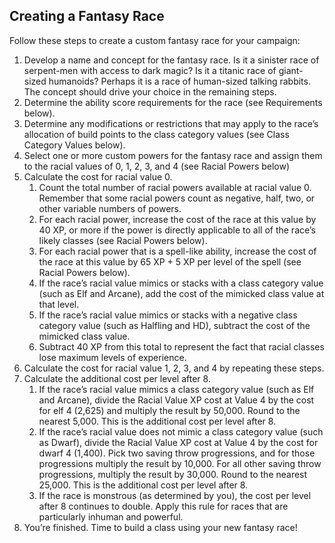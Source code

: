## Creating a Fantasy Race

Follow these steps to create a custom fantasy race for your campaign:

1. Develop a name and concept for the fantasy race. Is it a sinister race of serpent-men with access to dark magic? Is it a titanic race of giant-sized humanoids? Perhaps it is a race of human-sized talking rabbits. The concept should drive your choice in the remaining steps.
2. Determine the ability score requirements for the race (see Requirements below).
3. Determine any modifications or restrictions that may apply to the race’s allocation of build points to the class category values (see Class Category Values below).
4. Select one or more custom powers for the fantasy race and assign them to the racial values of 0, 1, 2, 3, and 4 (see Racial Powers below)
5. Calculate the cost for racial value 0.
   1. Count the total number of racial powers available at racial value 0. Remember that some racial powers count as negative, half, two, or other variable numbers of powers.
   2. For each racial power, increase the cost of the race at this value by 40 XP, or more if the power is directly applicable to all of the race’s likely classes (see Racial Powers below).
   3. For each racial power that is a spell-like ability, increase the cost of the race at this value by 65 XP + 5 XP per level of the spell (see Racial Powers below).
   4. If the race’s racial value mimics or stacks with a class category value (such as Elf and Arcane), add the cost of the mimicked class value at that level.
   5. If the race’s racial value mimics or stacks with a negative class category value (such as Halfling and HD), subtract the cost of the mimicked class value.
   6. Subtract 40 XP from this total to represent the fact that racial classes lose maximum levels of experience.
6. Calculate the cost for racial value 1, 2, 3, and 4 by repeating these steps.
7. Calculate the additional cost per level after 8.
   1. If the race’s racial value mimics a class category value (such as Elf and Arcane), divide the Racial Value XP cost at Value 4 by the cost for elf 4 (2,625) and multiply the result by 50,000. Round to the nearest 5,000. This is the additional cost per level after 8.
   2. If the race’s racial value does not mimic a class category value (such as Dwarf), divide the Racial Value XP cost at Value 4 by the cost for dwarf 4 (1,400). Pick two saving throw progressions, and for those progressions multiply the result by 10,000. For all other saving throw progressions, multiply the result by 30,000. Round to the nearest 25,000. This is the additional cost per level after 8.
   3. If the race is monstrous (as determined by you), the cost per level after 8 continues to double. Apply this rule for races that are particularly inhuman and powerful.
8. You’re finished. Time to build a class using your new fantasy race!
